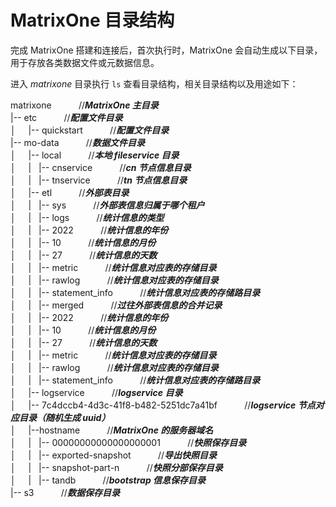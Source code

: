 # MatrixOne 目录结构

完成 MatrixOne 搭建和连接后，首次执行时，MatrixOne 会自动生成以下目录，用于存放各类数据文件或元数据信息。

进入 *matrixone* 目录执行 `ls` 查看目录结构，相关目录结构以及用途如下：

matrixone    &nbsp;&nbsp;&nbsp;&nbsp;&nbsp;&nbsp;&nbsp;&nbsp;&nbsp;&nbsp;//***MatrixOne 主目录***<br>
|-- etc   &nbsp;&nbsp;&nbsp;&nbsp;&nbsp;&nbsp;&nbsp;&nbsp;&nbsp;&nbsp;//***配置文件目录*** <br>
│&nbsp;&nbsp;&nbsp;&nbsp; |-- quickstart &nbsp;&nbsp;&nbsp;&nbsp;&nbsp;&nbsp;&nbsp;&nbsp;&nbsp;&nbsp;//***配置文件目录***<br>
|-- mo-data  &nbsp;&nbsp;&nbsp;&nbsp;&nbsp;&nbsp;&nbsp;&nbsp;&nbsp;&nbsp;//***数据文件目录*** <br>
│&nbsp;&nbsp;&nbsp;&nbsp; |-- local   &nbsp;&nbsp;&nbsp;&nbsp;&nbsp;&nbsp;&nbsp;&nbsp;&nbsp;&nbsp;//***本地 fileservice 目录*** <br>
│&nbsp;&nbsp;&nbsp;&nbsp; |   |-- cnservice   &nbsp;&nbsp;&nbsp;&nbsp;&nbsp;&nbsp;&nbsp;&nbsp;&nbsp;&nbsp;//***cn 节点信息目录*** <br>
│&nbsp;&nbsp;&nbsp;&nbsp; |   |-- tnservice   &nbsp;&nbsp;&nbsp;&nbsp;&nbsp;&nbsp;&nbsp;&nbsp;&nbsp;&nbsp;//***tn 节点信息目录*** <br>
│&nbsp;&nbsp;&nbsp;&nbsp; |-- etl  &nbsp;&nbsp;&nbsp;&nbsp;&nbsp;&nbsp;&nbsp;&nbsp;&nbsp;&nbsp;//***外部表目录*** <br>
│&nbsp;&nbsp;&nbsp;&nbsp; |        |-- sys &nbsp;&nbsp;&nbsp;&nbsp;&nbsp;&nbsp;&nbsp;&nbsp;&nbsp;&nbsp;//***外部表信息归属于哪个租户*** <br>
│&nbsp;&nbsp;&nbsp;&nbsp; |            |--  logs &nbsp;&nbsp;&nbsp;&nbsp;&nbsp;&nbsp;&nbsp;&nbsp;&nbsp;&nbsp;//***统计信息的类型*** <br>
│&nbsp;&nbsp;&nbsp;&nbsp; |               |-- 2022 &nbsp;&nbsp;&nbsp;&nbsp;&nbsp;&nbsp;&nbsp;&nbsp;&nbsp;&nbsp;//***统计信息的年份*** <br>
│&nbsp;&nbsp;&nbsp;&nbsp; |                   |-- 10  &nbsp;&nbsp;&nbsp;&nbsp;&nbsp;&nbsp;&nbsp;&nbsp;&nbsp;&nbsp;//***统计信息的月份*** <br>
│&nbsp;&nbsp;&nbsp;&nbsp; |                       |-- 27 &nbsp;&nbsp;&nbsp;&nbsp;&nbsp;&nbsp;&nbsp;&nbsp;&nbsp;&nbsp;//***统计信息的天数*** <br>
│&nbsp;&nbsp;&nbsp;&nbsp; |                           |-- metric &nbsp;&nbsp;&nbsp;&nbsp;&nbsp;&nbsp;&nbsp;&nbsp;&nbsp;&nbsp;//***统计信息对应表的存储目录*** <br>
│&nbsp;&nbsp;&nbsp;&nbsp; |                           |-- rawlog &nbsp;&nbsp;&nbsp;&nbsp;&nbsp;&nbsp;&nbsp;&nbsp;&nbsp;&nbsp;//***统计信息对应表的存储目录*** <br>
│&nbsp;&nbsp;&nbsp;&nbsp; |                           |-- statement_info &nbsp;&nbsp;&nbsp;&nbsp;&nbsp;&nbsp;&nbsp;&nbsp;&nbsp;&nbsp;//***统计信息对应表的存储路目录*** <br>
│&nbsp;&nbsp;&nbsp;&nbsp; |  	        |-- merged &nbsp;&nbsp;&nbsp;&nbsp;&nbsp;&nbsp;&nbsp;&nbsp;&nbsp;&nbsp;//***过往外部表信息的合并记录*** <br>
│&nbsp;&nbsp;&nbsp;&nbsp; |                  |--  2022 &nbsp;&nbsp;&nbsp;&nbsp;&nbsp;&nbsp;&nbsp;&nbsp;&nbsp;&nbsp;//***统计信息的年份*** <br>
│&nbsp;&nbsp;&nbsp;&nbsp; |                      |--  10  &nbsp;&nbsp;&nbsp;&nbsp;&nbsp;&nbsp;&nbsp;&nbsp;&nbsp;&nbsp;//***统计信息的月份*** <br>
│&nbsp;&nbsp;&nbsp;&nbsp; |                         |--  27 &nbsp;&nbsp;&nbsp;&nbsp;&nbsp;&nbsp;&nbsp;&nbsp;&nbsp;&nbsp;//***统计信息的天数*** <br>
│&nbsp;&nbsp;&nbsp;&nbsp; |                           |-- metric &nbsp;&nbsp;&nbsp;&nbsp;&nbsp;&nbsp;&nbsp;&nbsp;&nbsp;&nbsp;//***统计信息对应表的存储目录*** <br>
│&nbsp;&nbsp;&nbsp;&nbsp; |                           |-- rawlog &nbsp;&nbsp;&nbsp;&nbsp;&nbsp;&nbsp;&nbsp;&nbsp;&nbsp;&nbsp;//***统计信息对应表的存储目录*** <br>
│&nbsp;&nbsp;&nbsp;&nbsp; |                           |-- statement_info &nbsp;&nbsp;&nbsp;&nbsp;&nbsp;&nbsp;&nbsp;&nbsp;&nbsp;&nbsp;//***统计信息对应表的存储路目录*** <br>
│&nbsp;&nbsp;&nbsp;&nbsp; |-- logservice  &nbsp;&nbsp;&nbsp;&nbsp;&nbsp;&nbsp;&nbsp;&nbsp;&nbsp;&nbsp;//***logservice 目录*** <br>
│&nbsp;&nbsp;&nbsp;&nbsp; |-- 7c4dccb4-4d3c-41f8-b482-5251dc7a41bf &nbsp;&nbsp;&nbsp;&nbsp;&nbsp;&nbsp;&nbsp;&nbsp;&nbsp;&nbsp;//***logservice 节点对应目录（随机生成 uuid）***<br>
│&nbsp;&nbsp;&nbsp;&nbsp; |--hostname &nbsp;&nbsp;&nbsp;&nbsp;&nbsp;&nbsp;&nbsp;&nbsp;&nbsp;&nbsp;//***MatrixOne 的服务器域名*** <br>
│&nbsp;&nbsp;&nbsp;&nbsp; |                           |-- 00000000000000000001 &nbsp;&nbsp;&nbsp;&nbsp;&nbsp;&nbsp;&nbsp;&nbsp;&nbsp;&nbsp;//***快照保存目录*** <br>
│&nbsp;&nbsp;&nbsp;&nbsp; |                           |-- exported-snapshot &nbsp;&nbsp;&nbsp;&nbsp;&nbsp;&nbsp;&nbsp;&nbsp;&nbsp;&nbsp;//***导出快照目录*** <br>
│&nbsp;&nbsp;&nbsp;&nbsp; |                           |-- snapshot-part-n &nbsp;&nbsp;&nbsp;&nbsp;&nbsp;&nbsp;&nbsp;&nbsp;&nbsp;&nbsp;//***快照分部保存目录*** <br>
│&nbsp;&nbsp;&nbsp;&nbsp; |                           |-- tandb &nbsp;&nbsp;&nbsp;&nbsp;&nbsp;&nbsp;&nbsp;&nbsp;&nbsp;&nbsp;//***bootstrap 信息保存目录***<br>
|-- s3  &nbsp;&nbsp;&nbsp;&nbsp;&nbsp;&nbsp;&nbsp;&nbsp;&nbsp;&nbsp;//***数据保存目录***<br>
